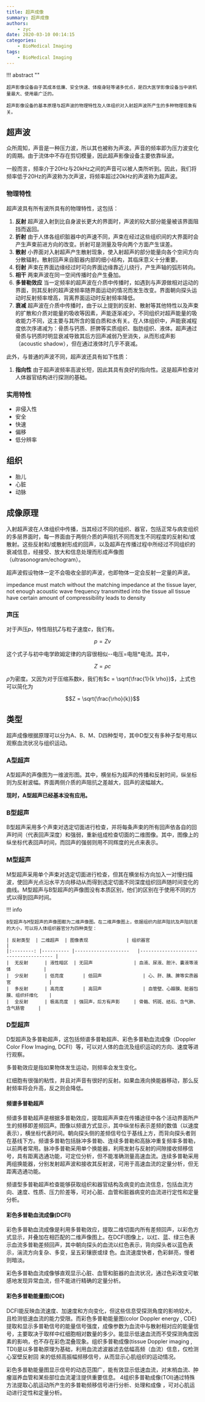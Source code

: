 ```yaml
---
title: 超声成像
summary: 超声成像
authors:
    - zyc
date: 2020-03-10 00:14:15
categories:
    - BioMedical Imaging
tags:
    - BioMedical Imaging
---
```


!!! abstract ""

    超声影像设备由于其成本低廉、安全快速、体瘦身轻等诸多优点，是四大医学影像设备当中装机量最大、使用最广泛的。

    超声影像设备的基本原理与超声波的物理特性及人体组织对入射超声波所产生的多种物理现象有关。

## 超声波

众所周知，声音是一种压力波，所以其也被称为声波。声音的频率即为压力波变化的周期。由于流体中不存在剪切模量，因此超声影像设备主要依靠纵波。

一般而言，频率介于20Hz与20kHz之间的声音可以被人类所听到。因此，我们将频率低于20Hz的声波称为次声波，将频率超过20kHz的声波称为超声波。

### 物理特性

超声波具有所有波所具有的物理特性，这包括：

1. **反射** 超声波入射到比自身波长更大的界面时，声波的较大部分能量被该界面阻挡而返回。
2. **折射** 由于人体各组织脏器中的声速不同，声束在经过这些组织间的大界面时会产生声束前进方向的改变。折射可是测量及导向两个方面产生误差。
3. **散射** 小界面对入射超声产生散射现象，使入射超声的部分能量向各个空间方向分散辐射。散射回声来自脏器内部的细小结构，其临床意义十分重要。
4. **衍射** 声束在界面边缘经过时可向界面边缘靠近儿绕行，产生声轴的弧形转向。
5. **相干** 两束声波在同一空间传播时会产生叠加。
6. **多普勒效应** 当一定频率的超声波在介质中传播时，如遇到与声源做相对运动的界面，则其反射的超声波频率随界面运动的情况而发生改变。界面朝向探头运动时反射频率增高，背离界面运动时反射频率降低。
7. **衰减** 超声波在介质中传播时，由于以上提到的反射、散射等其他特性以及声束的扩散和介质对能量的吸收等因素，声能逐渐减少。不同组织对超声能量的吸收能力不同，这主要与其所含的蛋白质和水有关。在人体组织中，声能衰减程度依次序递减为：骨质与钙质、肝脾等实质组织、脂肪组织、液体。超声通过骨质与钙质时明显衰减导致其后方回声减弱乃至消失，从而形成声影（acoustic shadow），但在通过液体时几乎不衰减。

此外，与普通的声波不同，超声波还具有如下性质：

1. **指向性** 由于超声波频率高波长短，因此其具有良好的指向性。这是超声检查对人体器官结构进行探测的基础。

### 实用特性

+ 非侵入性
+ 安全
+ 快速
+ 偏移
+ 低分辨率

## 组织

+ 胎儿
+ 心脏
+ 动脉

## 成像原理

入射超声波在人体组织中传播，当其经过不同的组织、器官，包括正常与病变组织的多层界面时，每一界面由于两侧介质的声阻抗不同而发生不同程度的反射和/或散射。这些反射和/或散射形成的回声，以及超声在传播过程中所经过不同组织的衰减信息，经接受、放大和信息处理而形成声像图（ultrasonogram/echogram）。

超声波假设物体一定不会吸收全部的声波，也即物体一定会反射一定量的声波。

impedance must match
without the matching impedance at the tissue layer, not enough acoustic wave frequency transmitted into the tissue
all tissue have certain amount of compressibility
leads to density

### 声压

对于声压$p$，特性阻抗$Z$与粒子速度$c$，我们有。

$$p = Zv$$

这个式子与初中电学欧姆定律的内容很相似--电压=电阻*电流。其中，

$$Z = \rho c$$

$\rho$为密度。又因为对于压缩系数$k$，我们有$c = \sqrt{\frac{1}{k \rho}}$，上式也可以简化为

$$Z = \sqrt{\frac{\rho}{k}}$$

## 类型

超声成像根据原理可以分为A、B、M、D四种型号，其中D型又有多种子型号用以观察血流状况与组织运动。

### A型超声

A型超声的声像图为一维波形图。其中，横坐标为超声的传播和反射时间，纵坐标则为反射波幅。界面两侧介质的声阻抗之差越大，回声的波幅越大。

**现时，A型超声已经基本没有应用。**

### B型超声

B型超声采用多个声束对选定切面进行检查，并将每条声束的所有回声依各自的回声时间（代表回声深度）和强弱，重新组成检查切面的二维图像。其中，图像上的纵坐标代表回声时间，而回声的强弱则用不同辉度的光点来表示。

### M型超声

M型超声采用单个声束对选定切面进行检查，但其在横坐标方向加入一对慢扫描波，使回声光点沿水平方向移动从而得到选定切面不同深度组织回声随时间变化的曲线。M型超声与B型超声的声像图没有本质区别，他们的区别在于使用不同的方式以得到回声时间。

!!! info

    B型超声与M型超声的声像图都为二维声像图。在二维声像图上，依据组织内部声阻抗及声阻抗差的大小，可以将人体组织器官分为四种类型：

    | 反射类型 	| 二维超声 	| 图像表现           	| 组织器官                             	|
    |:--------:	|----------	|--------------------	|--------------------------------------	|
    |  无反射  	| 液性暗区 	| 无回声             	| 血液、尿液、胆汁、囊液等液体         	|
    |  少反射  	| 低亮度   	| 低回声             	| 心、肝、胰、脾等实质器官             	|
    |  多反射  	| 高亮度   	| 高回声             	| 血管壁、心瓣膜、脏器包膜、组织纤维化 	|
    |  全反射  	| 极高亮度 	| 强回声，后方有声影 	| 骨骼、钙斑、结石、含气肺、含气肠管   	|

### D型超声

D型超声及多普勒超声，这包括频谱多普勒超声、彩色多普勒血流成像（Doppler Color Flow Imaging, DCFI）等，可以对人体的血流及组织运动的方向、速度等进行观察。

多普勒效应是指如果物体发生运动，则频率会发生变化。

红细胞有很强的粘性，并且对声音有很好的反射。如果血液向换能器移动，那么反射频率将会升高，反之则会降低。

#### 频谱多普勒超声

频谱多普勒超声是根据多普勒效应，提取超声声束在传播途径中各个活动界面所产生的频移即差频回声。图像以频谱方式显示，其中纵坐标表示差频的数值（以速度表示），横坐标代表时间。朝向探头侧的差频信号位于基线上方，而背向探头者则在基线下方。频谱多普勒包括脉冲多普勒、连续多普勒和高脉冲重复频率多普勒，以前两者常用。脉冲多普勒采用单个换能器，利用发射与反射的间隙接收频移信号，具有距离选通功能，可定位分析，但不能准确测量高速血流。连续多普勒采用两组换能器，分别发射超声波和接收其反射波，可用于高速血流的定量分析，但无距离选通功能。

频谱型多普勒超声检查能够获取组织和器官结构及病变的血流信息，包括血流方向、速度、性质、压力阶差等，可对心脏、血管和脏器病变的血流进行定性和定量分析。

#### 彩色多普勒血流成像(DCFI)

彩色多普勒血流成像是利用多普勒效应，提取二维切面内所有差频回声，以彩色方式显示，并叠加在相匹配的二维声像图上。在DCFI图像上，以红、蓝、绿三色表示血流多普勒差频回声，其中朝向探头的血流以红色表示，背向探头者以蓝色表示，湍流方向复杂、多变，呈五彩镶嵌或绿 色。血流速度快者，色彩鲜亮，慢者则暗淡。

彩色多普勒血流成像够直观显示心脏、血管和脏器的血流状况，通过色彩改变可敏感地发现异常血流，但不能进行精确的定量分析。

#### 彩色多普勒能量图(COE)

DCFI能反映血流速度、加速度和方向变化，但这些信息受探测角度的影响较大，且检测低速血流的能力受限。而彩色多普勒能量图(color Doppler energy , CDE)提取和显示多普勒信号的能量信号强度，成像参数为血流中与散射相对应的能量信号，主要取决于取样中红细胞相对数量的多少。能显示低速血流而不受探测角度因素的影响，也不存在彩色混叠现象。组织多普勒成像(tissue Doppler ima­ging , TDI)是以多普勒原理为基础，利用血流滤波器滤去低幅高频（血流）信息，仅检测心室壁反射回 来的低频高振幅频移信号，从而显示心肌组织的运动情况。

彩色多普勒能量图显示信号的动态范围广，能有效显示低速血流，对末梢血流、肿瘤滋养血管和某些部位血流灌注提供重要信息。
4组织多普勒成像(TOI)通过特殊方法提取心肌运动所产生的多普勒频移信号进行分析、处理和成像 ，可对心肌运动进行定性和定量分析。
